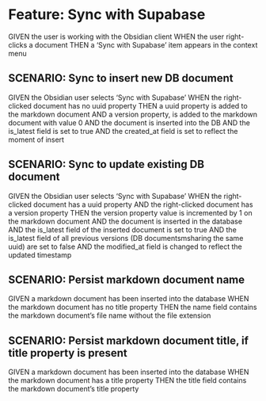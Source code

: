 # Feature: Sync with Supabase

GIVEN the user is working with the Obsidian client
WHEN the user right-clicks a document
THEN a ‘Sync with Supabase’ item appears in the context menu

## SCENARIO: Sync to insert new DB document

GIVEN the Obsidian user selects ‘Sync with Supabase’
WHEN the right-clicked document has no uuid property
THEN a uuid property is added to the markdown document 
AND a version property, is added to the markdown document with value 0
AND the document is inserted into the DB
AND the is_latest field is set to true
AND the created_at field is set to reflect the moment of insert

## SCENARIO: Sync to update existing DB document

GIVEN the Obsidian user selects ‘Sync with Supabase’
WHEN the right-clicked document has a uuid property
AND the right-clicked document has a version property 
THEN the version property value is incremented by 1 on the markdown document
AND the document is inserted in the database
AND the is_latest field of the inserted document is set to true
AND the is_latest field of all previous versions (DB documentsmsharing the same uuid) are set to false
AND the modified_at field is changed to reflect the updated timestamp

## SCENARIO: Persist markdown document name

GIVEN a markdown document has been inserted into the database
WHEN the markdown document has no title property
THEN the name field contains the markdown document’s file name without the file extension

## SCENARIO: Persist markdown document title, if title property is present
GIVEN a markdown document has been inserted into the database
WHEN the markdown document has a title property
THEN the title field contains the markdown document’s title property